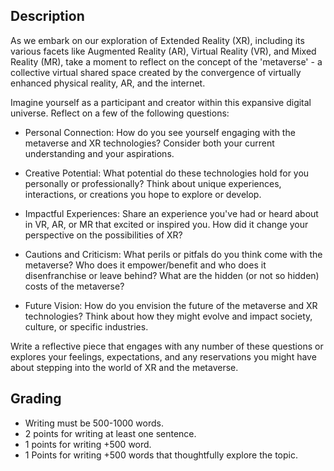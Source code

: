 ## Description

As we embark on our exploration of Extended Reality (XR), including its various facets like Augmented Reality (AR), Virtual Reality (VR), and Mixed Reality (MR), take a moment to reflect on the concept of the 'metaverse' - a collective virtual shared space created by the convergence of virtually enhanced physical reality, AR, and the internet.

Imagine yourself as a participant and creator within this expansive digital universe. Reflect on a few of the following questions:

- Personal Connection: How do you see yourself engaging with the metaverse and XR technologies? Consider both your current understanding and your aspirations.

- Creative Potential: What potential do these technologies hold for you personally or professionally? Think about unique experiences, interactions, or creations you hope to explore or develop.

- Impactful Experiences: Share an experience you've had or heard about in VR, AR, or MR that excited or inspired you. How did it change your perspective on the possibilities of XR?

- Cautions and Criticism: What perils or pitfals do you think come with the metaverse? Who does it empower/benefit and who does it disenfranchise or leave behind? What are the hidden (or not so hidden) costs of the metaverse?

- Future Vision: How do you envision the future of the metaverse and XR technologies? Think about how they might evolve and impact society, culture, or specific industries.

Write a reflective piece that engages with any number of these questions or explores your feelings, expectations, and any reservations you might have about stepping into the world of XR and the metaverse.

## Grading
- Writing must be 500-1000 words.  
- 2 points for writing at least one sentence. 
- 1 points for writing +500 word. 
- 1 Points for writing +500 words that thoughtfully explore the topic.

